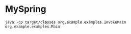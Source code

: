 # MySpring

``` java -cp target/classes org.example.examples.InvokeMain org.example.examples.Main ``` 
